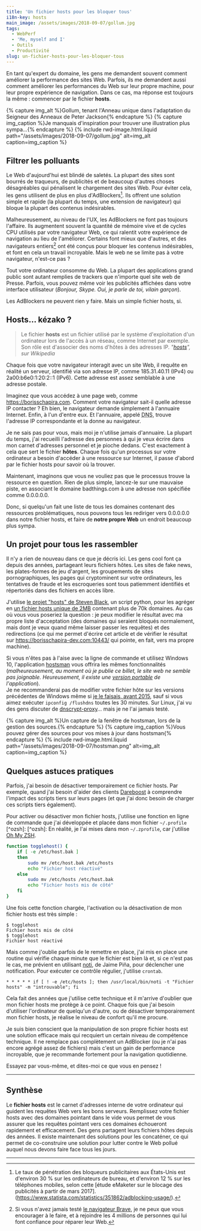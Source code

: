 ```yaml
---
title: 'Un fichier hosts pour les bloquer tous'
i18n-key: hosts
main_image: /assets/images/2018-09-07/gollum.jpg
tags:
  - WebPerf
  - 'Me, myself and I'
  - Outils
  - Productivité
slug: un-fichier-hosts-pour-les-bloquer-tous
---
```


En tant qu'expert du domaine, les gens me demandent souvent comment améliorer la
performance des sites Web. Parfois, ils me demandent aussi comment améliorer les
performances du Web sur leur propre machine, pour leur propre expérience de
navigation. Dans ce cas, ma réponse est toujours la même : commencer par le
fichier **hosts**.

{% capture img_alt %}Gollum, tenant l'Anneau unique dans l'adaptation du
Seigneur des Anneaux de Peter Jackson{% endcapture %}
{% capture img_caption %}Je manquais d'inspiration pour trouver une illustration
plus sympa…{% endcapture %} {% include rwd-image.html.liquid
path="/assets/images/2018-09-07/gollum.jpg"
alt=img_alt
caption=img_caption
%}

<!-- more -->

## Filtrer les polluants

Le Web d'aujourd'hui est blindé de saletés. La plupart des sites sont bourrés de
traqueurs, de publicités et de beaucoup d'autres choses désagréables qui
pénalisent le chargement des sites Web. Pour éviter cela, les gens utilisent de
plus en plus d'AdBlockers[^pr]. Ils offrent une solution simple et rapide (la
plupart du temps, une extension de navigateur) qui bloque la plupart des
contenus indésirables.

[^pr]: Le taux de pénétration des bloqueurs publicitaires aux États-Unis est
  d'environ 30 % sur les ordinateurs de bureau, et d'environ 12 % sur les
  téléphones mobiles, selon cette [étude eMaketer sur le blocage des publicités
  à partir de mars
  2017].(https://www.statista.com/statistics/351862/adblocking-usage/).

Malheureusement, au niveau de l'UX, les AdBlockers ne font pas toujours
l'affaire. Ils augmentent souvent la quantité de mémoire vive et de cycles CPU
utilisés par votre navigateur Web, ce qui ralentit votre expérience de
navigation au lieu de l'améliorer. Certains font mieux que d'autres, et des
navigateurs entiers[^brave] ont été conçus pour bloquer les contenus
indésirables, et font en cela un travail incroyable. Mais le web ne se limite
pas à votre navigateur, n'est-ce pas ?

[^brave]: Si vous n'avez jamais testé [le navigateur Brave](https://brave.com/), je ne
  peux que vous encourager à le faire, et à rejoindre les 4 millions de
  personnes qui lui font confiance pour réparer leur Web.

Tout votre ordinateur consomme du Web. La plupart des applications grand public
sont autant remplies de trackers que n'importe quel site web de Presse. Parfois,
vous pouvez même voir les publicités affichées dans votre interface utilisateur
(_Bonjour, Skype. Oui, je parle de toi, vilain garçon_).

Les AdBlockers ne peuvent rien y faire. Mais un simple fichier hosts, si.

## Hosts… kézako ?

> Le fichier **hosts** est un fichier utilisé par le système d'exploitation d'un
> ordinateur lors de l'accès à un réseau, comme Internet par exemple. Son rôle
> est d'associer des noms d'hôtes à des adresses IP.
> <cite>"[hosts](https://fr.wikipedia.org/wiki/Hosts)", sur Wikipedia</cite>

Chaque fois que votre navigateur interagit avec un site Web, il requête en
réalité un serveur, identifié via son adresse IP, comme 185.31.40.11 (IPv4) ou
2a00:b6e0:1:20:2::1 (IPv6). Cette adresse est assez semblable à une adresse
postale.

Imaginez que vous accédez à une page web, comme <https://borisschapira.com>.
Comment votre navigateur sait-il quelle adresse IP contacter ? Eh bien, le
navigateur demande simplement à l'annuaire Internet. Enfin, à l'un d'entre eux.
Et l'annuaire, appelé <abbr title="Domain Name Server">DNS</abbr>, trouve
l'adresse IP correspondante et la donne au navigateur.

Je ne sais pas pour vous, mais moi je n'utilise jamais d'annuaire. La plupart du
temps, j'ai recueilli l'adresse des personnes à qui je veux écrire dans mon
carnet d'adresses personnel et je pioche dedans. C'est exactement à cela que
sert le fichier **hôtes**. Chaque fois qu'un processus sur votre ordinateur a
besoin d'accéder à une ressource sur Internet, il passe d'abord par le fichier
hosts pour savoir où la trouver.

Maintenant, imaginons que vous ne vouliez pas que le processus trouve la
ressource en question. Rien de plus simple, lancez-le sur une mauvaise piste, en
associant le domaine badthings.com à une adresse non spécifiée comme 0.0.0.0.0.

Donc, si quelqu'un fait une liste de tous les domaines contenant des ressources
problématiques, nous pouvons tous les rediriger vers 0.0.0.0.0 dans notre
fichier hosts, et faire de **notre propre Web** un endroit beaucoup plus sympa.

## Un projet pour tous les rassembler

Il n'y a rien de nouveau dans ce que je décris ici. Les gens cool font ça depuis
des années, partageant leurs fichiers hôtes. Les sites de <span lang="en">fake
news</span>, les plates-formes de jeu d'argent, les groupements de sites
pornographiques, les pages qui cryptominent sur votre ordinateurs, les
tentatives de fraude et les escroqueries sont tous patiemment identifiés et
répertoriés dans des fichiers en accès libre.

J'utilise
[ le projet "hosts" de Steven Black](https://github.com/StevenBlack/hosts), un
script python, pour les agréger en
[un fichier hosts unique de 2MB](https://raw.githubusercontent.com/borisschapira/hosts/master/hosts)
contenant plus de 70k domaines. Au cas où vous vous poseriez la question : je
peux modifier le résultat avec ma propre liste d'acceptation (des domaines qui
seraient bloqués normalement, mais dont je veux quand même laisser passer les
requêtes) et des redirections (ce qui me permet d'écrire cet article et de
vérifier le résultat sur https://borisschapira-dev.com:10443/ qui pointe, en
fait, vers ma propre machine).

Si vous n'êtes pas à l'aise avec la ligne de commande et utilisez Windows 10,
l'application [hostsman](http://www.abelhadigital.com/hostsman/) vous offrira
les mêmes fonctionnalités (_malheureusement, au moment où je publie ce billet,
le site web ne semble pas joignable. Heureusement, il existe une
[version portable](https://portapps.github.io/app/hostsman-portable/) de
l'application_).  
Je ne recommanderai pas de modifier votre fichier hôte sur les versions
précédentes de Windows même si
[je le faisais, avant 2015](/2015/08/de-windows-a-mac/), sauf si vous aimez
exécuter `ipconfig /flushdns` toutes les 30 minutes. Sur Linux, j'ai vu des gens
discuter de [dnscrypt-proxy](https://github.com/jedisct1/dnscrypt-proxy)… mais
je ne l'ai jamais testé.

{% capture img_alt %}Un capture de la fenêtre de hostsman, lors de la gestion
des sources.{% endcapture %} {% capture img_caption %}Vous pouvez gérer des
sources pour vos mises à jour dans hostsman{% endcapture %}
{% include rwd-image.html.liquid
path="/assets/images/2018-09-07/hostsman.png"
alt=img_alt
caption=img_caption
%}

## Quelques astuces pratiques

Parfois, j'ai besoin de désactiver temporairement ce fichier hosts. Par exemple,
quand j'ai besoin d'aider des clients [Dareboost](https://www.dareboost.com/) à
comprendre l'impact des scripts tiers sur leurs pages (et que j'ai donc besoin
de charger ces scripts tiers également).

Pour activer ou désactiver mon fichier hosts, j'utilise une fonction en ligne de
commande que j'ai développée et placée dans mon fichier `~/.profile` [^ozsh]: [^ozsh]: En réalité, je l'ai mises dans mon `~/.zprofile`, car j'utilise
  [Oh My ZSH](https://ohmyz.sh/).

```bash
function togglehost() {
    if [ -e /etc/host.bak ]
    then
        sudo mv /etc/host.bak /etc/hosts
        echo "Fichier host réactivé"
    else
        sudo mv /etc/hosts /etc/host.bak
        echo "Fichier hosts mis de côté"
    fi
}
```

Une fois cette fonction chargée, l'activation ou la désactivation de mon fichier
hosts est très simple :

```terminal
$ togglehost
Fichier hosts mis de côté
$ togglehost
Fichier host réactivé
```

Mais comme j'oublie parfois de le remettre en place, j'ai mis en place une
routine qui vérifie chaque minute que le fichier est bien là et, si ce n'est pas
le cas, me prévient en utilisant [noti](https://github.com/variadico/noti), de
Jaime Piña, pour déclencher une notification. Pour exécuter ce contrôle
régulier, j'utilise `crontab`.

```
* * * * * if [ ! -e /etc/hosts ]; then /usr/local/bin/noti -t "Fichier hosts" -m "introuvable"; fi
```

Cela fait des années que j'utilise cette technique et il m'arrive d'oublier que
mon fichier hosts me protège à ce point. Chaque fois que j'ai besoin d'utiliser
l'ordinateur de quelqu'un d'autre, ou de désactiver temporairement mon fichier
hosts, je réalise le niveau de confort qu'il me procure.

Je suis bien conscient que la manipulation de son propre fichier hosts est une
solution efficace mais qui recquiert un certain niveau de compétence technique.
Il ne remplace pas complètement un AdBlocker (ou je n'ai pas encore agrégé assez
de fichiers) mais c'est un gain de performance incroyable, que je recommande
fortement pour la navigation quotidienne.

Essayez par vous-même, et dites-moi ce que vous en pensez !

---

## Synthèse

Le **fichier hosts** est le carnet d'adresses interne de votre ordinateur qui
guident les requêtes Web vers les bons serveurs. Remplissez votre fichier hosts
avec des domaines pointant dans le vide vous permet de vous assurer que les
requêtes pointant vers ces domaines échoueront rapidement et efficacement. Des
gens partagent leurs fichiers hôtes depuis des années. Il existe maintenant des
solutions pour les concaténer, ce qui permet de co-construire une solution pour
lutter contre le Web pollué auquel nous devons faire face tous les jours.

---
